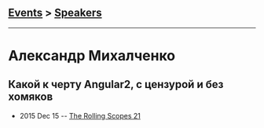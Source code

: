## [Events](../README.md) > [Speakers](../speakers.md)
---

# Александр Михалченко

## Какой к черту Angular2, с цензурой и без хомяков
- 2015 Dec 15 -- [The Rolling Scopes 21](https://www.youtube.com/watch?v=GljR41hjXv4)    
